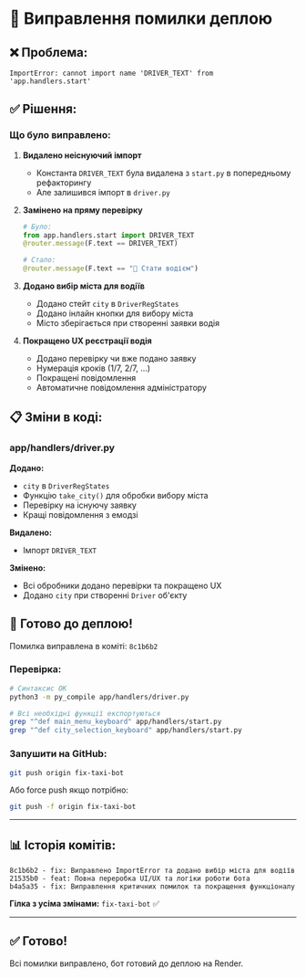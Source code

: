 # 🔧 Виправлення помилки деплою

## ❌ Проблема:

```
ImportError: cannot import name 'DRIVER_TEXT' from 'app.handlers.start'
```

## ✅ Рішення:

### Що було виправлено:

1. **Видалено неіснуючий імпорт**
   - Константа `DRIVER_TEXT` була видалена з `start.py` в попередньому рефакторингу
   - Але залишився імпорт в `driver.py`

2. **Замінено на пряму перевірку**
   ```python
   # Було:
   from app.handlers.start import DRIVER_TEXT
   @router.message(F.text == DRIVER_TEXT)
   
   # Стало:
   @router.message(F.text == "🚗 Стати водієм")
   ```

3. **Додано вибір міста для водіїв**
   - Додано стейт `city` в `DriverRegStates`
   - Додано інлайн кнопки для вибору міста
   - Місто зберігається при створенні заявки водія

4. **Покращено UX реєстрації водія**
   - Додано перевірку чи вже подано заявку
   - Нумерація кроків (1/7, 2/7, ...)
   - Покращені повідомлення
   - Автоматичне повідомлення адміністратору

## 📋 Зміни в коді:

### app/handlers/driver.py

**Додано:**
- `city` в `DriverRegStates`
- Функцію `take_city()` для обробки вибору міста
- Перевірку на існуючу заявку
- Кращі повідомлення з емодзі

**Видалено:**
- Імпорт `DRIVER_TEXT`

**Змінено:**
- Всі обробники додано перевірки та покращено UX
- Додано `city` при створенні `Driver` об'єкту

## 🚀 Готово до деплою!

Помилка виправлена в коміті: `8c1b6b2`

### Перевірка:

```bash
# Синтаксис OK
python3 -m py_compile app/handlers/driver.py

# Всі необхідні функції експортуються
grep "^def main_menu_keyboard" app/handlers/start.py
grep "^def city_selection_keyboard" app/handlers/start.py
```

### Запушити на GitHub:

```bash
git push origin fix-taxi-bot
```

Або force push якщо потрібно:
```bash
git push -f origin fix-taxi-bot
```

---

## 📊 Історія комітів:

```
8c1b6b2 - fix: Виправлено ImportError та додано вибір міста для водіїв
21535b0 - feat: Повна переробка UI/UX та логіки роботи бота  
b4a5a35 - fix: Виправлення критичних помилок та покращення функціоналу
```

**Гілка з усіма змінами:** `fix-taxi-bot` ✅

---

## ✅ Готово!

Всі помилки виправлено, бот готовий до деплою на Render.
